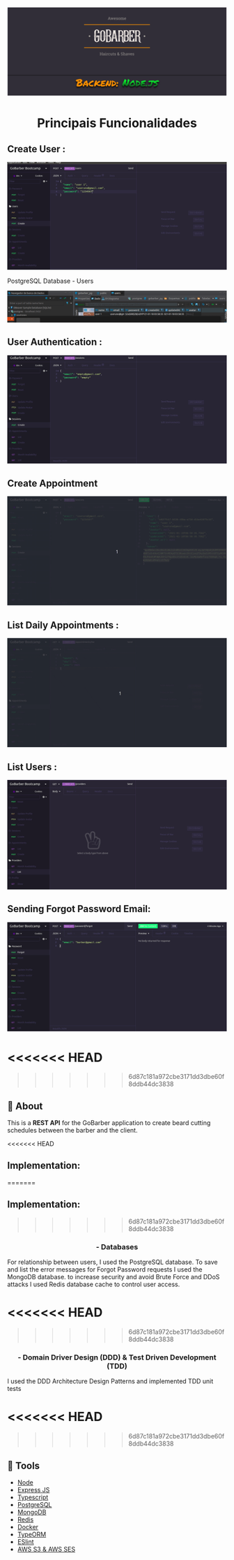 <h1 align="center">
    <img src ="assets/logo3.svg" />
</h1>


<h1 align="center">
    <strong>Principais Funcionalidades</strong>
</h1>


## Create User :

<p>
    <img src = "assets/criando3Users.gif" />
    <p>PostgreSQL Database - Users</p>
    <img src = "assets/usersNoDB.gif" />
</p>

## User Authentication :

<p>
    <img src = "assets/autenticacaoBarber.gif" />
</p>

## Create Appointment

<p>
    <img src = "assets/criacaoDeAgendamentoComBarber.gif" />
</p>

## List Daily Appointments :

<p>
    <img src = "assets/listandoAgendamentosBarber.gif" />
</p>

## List Users :

<p>
    <img src = "assets/listandoUsuarios.gif" />
</p>

## Sending Forgot Password Email:

<p>
    <img src = "assets/enviandoEmailParaBarber.gif" />
</p>

<<<<<<< HEAD
=======

>>>>>>> 6d87c181a972cbe3171dd3dbe60f8ddb44dc3838
## 📖️ About

This is a **REST API** for the GoBarber application to create beard cutting schedules between the barber and the client.

<<<<<<< HEAD
## Implementation:

=======

## Implementation:


>>>>>>> 6d87c181a972cbe3171dd3dbe60f8ddb44dc3838
 <h3 align="center">
 - Databases
 </h3>
 For relationship between users, I used the PostgreSQL database. To save and list the error messages for Forgot Password requests I used the MongoDB database. to increase security and avoid Brute Force and DDoS attacks I used Redis database cache to control user access.

<<<<<<< HEAD
=======


>>>>>>> 6d87c181a972cbe3171dd3dbe60f8ddb44dc3838
 <h3 align="center">
 - Domain Driver Design (DDD) & Test Driven Development (TDD)
 </h3>
I used the DDD Architecture Design Patterns and implemented TDD unit tests

<<<<<<< HEAD
=======


>>>>>>> 6d87c181a972cbe3171dd3dbe60f8ddb44dc3838
## 🔨️ Tools

- [Node](https://nodejs.org/en/)
- [Express JS](https://expressjs.com/pt-br/)
- [Typescript](https://www.typescriptlang.org/)
- [PostgreSQL](https://www.postgresql.org/)
- [MongoDB](https://www.mongodb.com/1)
- [Redis](https://redis.io/)
- [Docker](https://www.docker.com/)
- [TypeORM](https://typeorm.io/#/)
- [ESlint](https://eslint.org/)
- [AWS S3 & AWS SES](https://aws.amazon.com/pt/)



